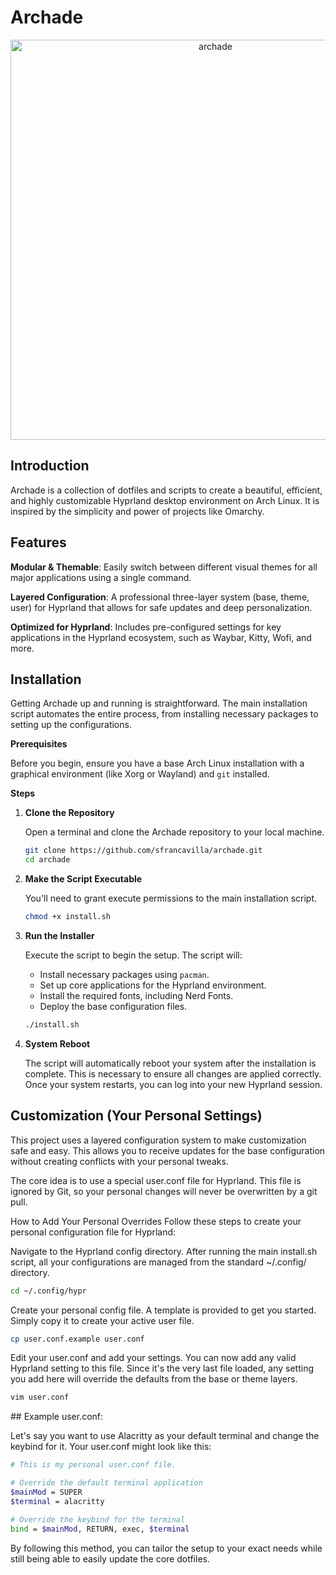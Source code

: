 # Archade
<p align="center">
<img width="auto" height="640" alt="archade" src="https://github.com/user-attachments/assets/78f38ec9-07db-4d7a-aeaa-54350a5df3ea" />
</p>

## Introduction
Archade is a collection of dotfiles and scripts to create a beautiful, efficient, and highly customizable Hyprland desktop environment on Arch Linux. It is inspired by the simplicity and power of projects like Omarchy.

## Features

**Modular & Themable**: Easily switch between different visual themes for all major applications using a single command.

**Layered Configuration**: A professional three-layer system (base, theme, user) for Hyprland that allows for safe updates and deep personalization.

**Optimized for Hyprland**: Includes pre-configured settings for key applications in the Hyprland ecosystem, such as Waybar, Kitty, Wofi, and more.

## Installation

Getting Archade up and running is straightforward. The main installation script automates the entire process, from installing necessary packages to setting up the configurations.

**Prerequisites**

Before you begin, ensure you have a base Arch Linux installation with a graphical environment (like Xorg or Wayland) and `git` installed.

**Steps**

1.  **Clone the Repository**

    Open a terminal and clone the Archade repository to your local machine.

    ```bash
    git clone https://github.com/sfrancavilla/archade.git
    cd archade
    ```

2.  **Make the Script Executable**

    You'll need to grant execute permissions to the main installation script.

    ```bash
    chmod +x install.sh
    ```

3.  **Run the Installer**

    Execute the script to begin the setup. The script will:
    - Install necessary packages using `pacman`.
    - Set up core applications for the Hyprland environment.
    - Install the required fonts, including Nerd Fonts.
    - Deploy the base configuration files.

    ```bash
    ./install.sh
    ```

4.  **System Reboot**

    The script will automatically reboot your system after the installation is complete. This is necessary to ensure all changes are applied correctly. Once your system restarts, you can log into your new Hyprland session.

## Customization (Your Personal Settings)
This project uses a layered configuration system to make customization safe and easy. This allows you to receive updates for the base configuration without creating conflicts with your personal tweaks.

The core idea is to use a special user.conf file for Hyprland. This file is ignored by Git, so your personal changes will never be overwritten by a git pull.

How to Add Your Personal Overrides
Follow these steps to create your personal configuration file for Hyprland:

Navigate to the Hyprland config directory. After running the main install.sh script, all your configurations are managed from the standard ~/.config/ directory.

```bash
cd ~/.config/hypr
```

Create your personal config file. A template is provided to get you started. Simply copy it to create your active user file.

```bash
cp user.conf.example user.conf
```

Edit your user.conf and add your settings. You can now add any valid Hyprland setting to this file. Since it's the very last file loaded, any setting you add here will override the defaults from the base or theme layers.

```bash
vim user.conf
```

## Example user.conf:

Let's say you want to use Alacritty as your default terminal and change the keybind for it. Your user.conf might look like this:

```bash
# This is my personal user.conf file.

# Override the default terminal application
$mainMod = SUPER
$terminal = alacritty

# Override the keybind for the terminal
bind = $mainMod, RETURN, exec, $terminal
```

By following this method, you can tailor the setup to your exact needs while still being able to easily update the core dotfiles.